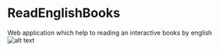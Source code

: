 # ReadEnglishBooks
Web application which help to reading an interactive books by english
![alt text](https://github.com/RenatSayf/ReadEnglishBooks/issues/1#issue-358355795)
